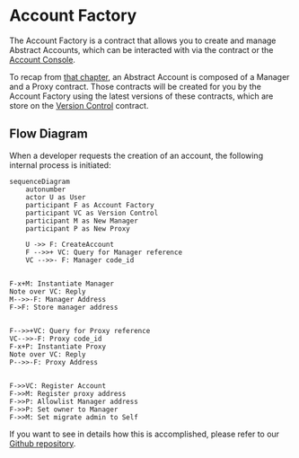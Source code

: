 # Account Factory

The Account Factory is a contract that allows you to create and
manage Abstract Accounts, which can be interacted with via the contract or the [Account Console](4_account_console.md).

To recap from [that chapter](../3_framework/3_architecture.md), an Abstract Account is composed of a Manager and a Proxy
contract. Those contracts will be created for you by the Account Factory using the latest versions of these contracts,
which are store on the [Version Control](2_version_control.md) contract.

## Flow Diagram

When a developer requests the creation of an account, the following internal process is initiated:

```mermaid
sequenceDiagram
    autonumber
    actor U as User
    participant F as Account Factory
    participant VC as Version Control
    participant M as New Manager
    participant P as New Proxy

    U ->> F: CreateAccount
    F -->>+ VC: Query for Manager reference
    VC -->>- F: Manager code_id


F-x+M: Instantiate Manager
Note over VC: Reply
M-->>-F: Manager Address
F->F: Store manager address


F-->>+VC: Query for Proxy reference
VC-->>-F: Proxy code_id
F-x+P: Instantiate Proxy
Note over VC: Reply
P-->>-F: Proxy Address


F->>VC: Register Account
F->>M: Register proxy address
F->>P: Allowlist Manager address
F->>P: Set owner to Manager
F->>M: Set migrate admin to Self
```

If you want to see in details how this is accomplished, please refer to
our <a href="https://github.com/AbstractSDK/abstract/tree/main/framework/contracts/native/account-factory" target="_blank">
Github repository</a>.